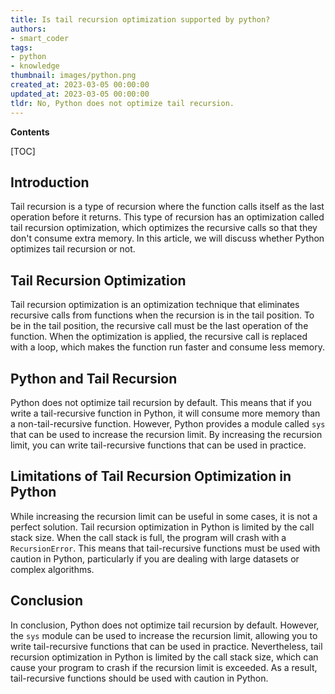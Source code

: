 ```yaml
---
title: Is tail recursion optimization supported by python?
authors:
- smart_coder
tags:
- python
- knowledge
thumbnail: images/python.png
created_at: 2023-03-05 00:00:00
updated_at: 2023-03-05 00:00:00
tldr: No, Python does not optimize tail recursion.
---
```


**Contents**

[TOC]

Introduction
------------

Tail recursion is a type of recursion where the function calls itself as the last operation before it returns. This type of recursion has an optimization called tail recursion optimization, which optimizes the recursive calls so that they don't consume extra memory. In this article, we will discuss whether Python optimizes tail recursion or not.

Tail Recursion Optimization
---------------------------

Tail recursion optimization is an optimization technique that eliminates recursive calls from functions when the recursion is in the tail position. To be in the tail position, the recursive call must be the last operation of the function. When the optimization is applied, the recursive call is replaced with a loop, which makes the function run faster and consume less memory.

Python and Tail Recursion
-------------------------

Python does not optimize tail recursion by default. This means that if you write a tail-recursive function in Python, it will consume more memory than a non-tail-recursive function. However, Python provides a module called `sys` that can be used to increase the recursion limit. By increasing the recursion limit, you can write tail-recursive functions that can be used in practice.

Limitations of Tail Recursion Optimization in Python
----------------------------------------------------

While increasing the recursion limit can be useful in some cases, it is not a perfect solution. Tail recursion optimization in Python is limited by the call stack size. When the call stack is full, the program will crash with a `RecursionError`. This means that tail-recursive functions must be used with caution in Python, particularly if you are dealing with large datasets or complex algorithms.

Conclusion
----------

In conclusion, Python does not optimize tail recursion by default. However, the `sys` module can be used to increase the recursion limit, allowing you to write tail-recursive functions that can be used in practice. Nevertheless, tail recursion optimization in Python is limited by the call stack size, which can cause your program to crash if the recursion limit is exceeded. As a result, tail-recursive functions should be used with caution in Python.
